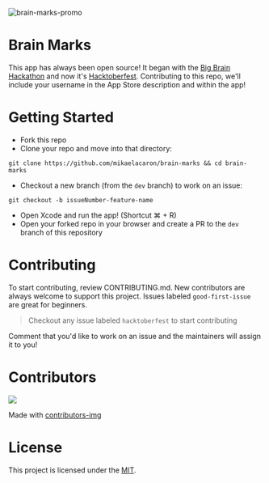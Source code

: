 ![brain-marks-promo](https://user-images.githubusercontent.com/22946902/135545890-6afb5e3f-4b04-4957-81b7-364f9f229080.PNG)

# Brain Marks

This app has always been open source! It began with the [Big Brain Hackathon](https://bigbrainhacks.com) and now it's [Hacktoberfest](https://hacktoberfest.digitalocean.com). Contributing to this repo, we'll include your username in the App Store description and within the app!

# Getting Started
* Fork this repo
* Clone your repo and move into that directory:

`git clone https://github.com/mikaelacaron/brain-marks && cd brain-marks`

* Checkout a new branch (from the `dev` branch) to work on an issue:

`git checkout -b issueNumber-feature-name`

* Open Xcode and run the app! (Shortcut ⌘ + R)
* Open your forked repo in your browser and create a PR to the `dev` branch of this repository

# Contributing
To start contributing, review CONTRIBUTING.md. New contributors are always welcome to support this project. Issues labeled `good-first-issue` are great for beginners.

> Checkout any issue labeled `hacktoberfest` to start contributing

Comment that you'd like to work on an issue and the maintainers will assign it to you!

# Contributors

<a href="https://github.com/mikaelacaron/brain-marks/graphs/contributors">
  <img src="https://contrib.rocks/image?repo=mikaelacaron/brain-marks" />
</a>

Made with [contributors-img](https://contrib.rocks)

# License

This project is licensed under the [MIT](https://opensource.org/licenses/MIT).
